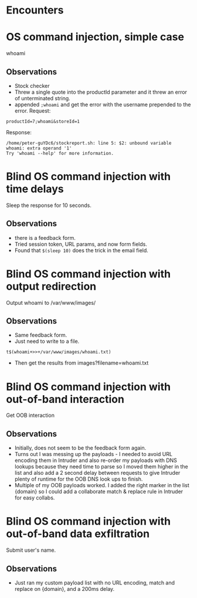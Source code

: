 # Encounters

# OS command injection, simple case
whoami
## Observations
- Stock checker
- Threw a single quote into the productId parameter and it threw an error of unterminated string. 
- appended ```;whoami``` and get the error with the username prepended to the error. 
Request:
```
productId=7;whoami&storeId=1
```
Response:
```
/home/peter-guYDc6/stockreport.sh: line 5: $2: unbound variable
whoami: extra operand '1'
Try 'whoami --help' for more information.
```

# Blind OS command injection with time delays
Sleep the response for 10 seconds. 
## Observations
- there is a feedback form. 
- Tried session token, URL params, and now form fields. 
- Found that ```$(sleep 10)``` does the trick in the email field. 

# Blind OS command injection with output redirection
Output whoami to /var/www/images/
## Observations
- Same feedback form.
- Just need to write to a file. 
```
t$(whoami+>>+/var/www/images/whoami.txt)
```
- Then get the results from images?filename=whoami.txt

# Blind OS command injection with out-of-band interaction
Get OOB interaction
## Observations
- Initially, does not seem to be the feedback form again. 
- Turns out I was messing up the payloads - I needed to avoid URL encoding them in Intruder and also re-order my payloads with DNS lookups because they need time to parse so I moved them higher in the list and also add a 2 second delay between requests to give Intruder plenty of runtime for the OOB DNS look ups to finish. 
- Multiple of my OOB payloads worked. I added the right marker in the list {domain} so I could add a collaborate match & replace rule in Intruder for easy collabs. 

# Blind OS command injection with out-of-band data exfiltration
Submit user's name. 
## Observations
- Just ran my custom payload list with no URL encoding, match and replace on {domain}, and a 200ms delay. 

